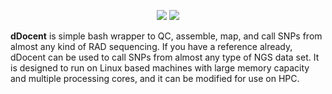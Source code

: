 <p align="center">
  <img src="https://anaconda.org/bioconda/ddocent/badges/downloads.svg"> 
  <img src="https://anaconda.org/bioconda/ddocent/badges/platforms.svg">
</p>

**dDocent** is simple bash wrapper to QC, assemble, map, and call SNPs from almost any kind of RAD sequencing.  If you have a reference already, dDocent can be used to call SNPs from almost any type of NGS data set.  It is designed to run on Linux based machines with large memory capacity and multiple processing cores, and it can be modified for use on HPC.  



